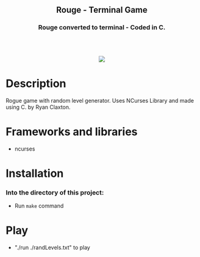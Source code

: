 <h2 align="center">Rouge - Terminal Game</h2>
<h3 align="center">Rouge converted to terminal - Coded in C.</h3>
<br><br>
<p align="center"><img src="https://raw.githubusercontent.com/raysirsharp/img-storage/master/rouge_screen.png"></p>

# Description
Rogue game with random level generator. Uses NCurses Library and made using C. 
by Ryan Claxton. 

# Frameworks and libraries
- ncurses

# Installation
### Into the directory of this project:
- Run `make` command

# Play
- "./run ./randLevels.txt" to play
